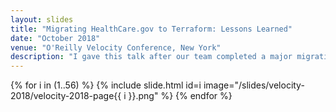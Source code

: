 ```yaml
---
layout: slides
title: "Migrating HealthCare.gov to Terraform: Lessons Learned"
date: "October 2018"
venue: "O'Reilly Velocity Conference, New York"
description: "I gave this talk after our team completed a major migration to Terraform for three critical production systems at HealthCare.gov. All these systems were hosted on AWS. We had previously used Cloudformation since 2014. This talk considers the relative tradeoffs of each tool, and what we learned in the process of our migration. I lost the speaker notes, so I only have the slides for this talk."
---
```


{% for i in (1..56) %}
{% include slide.html 
  id=i
  image="/slides/velocity-2018/velocity-2018-page{{ i }}.png" 
%}
{% endfor %} 
